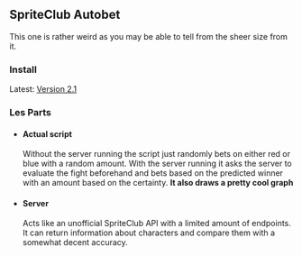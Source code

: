 ## SpriteClub Autobet

This one is rather weird as you may be able to tell from the sheer size from it.

### Install

Latest: [Version 2.1](https://cdn.rawgit.com/siku2/InScripts/1a339cfb/scripts/SpriteClub/spriteclub.user.js)

### Les Parts

-   #### Actual script
    Without the server running the script just randomly bets on either red or blue with a random amount. With the server running it asks the server to evaluate the fight beforehand and bets based on the predicted winner with an amount based on the certainty.
    **It also draws a pretty cool graph**
-   #### Server
    Acts like an unofficial SpriteClub API with a limited amount of endpoints. It can return information about characters and compare them with a somewhat decent accuracy.
